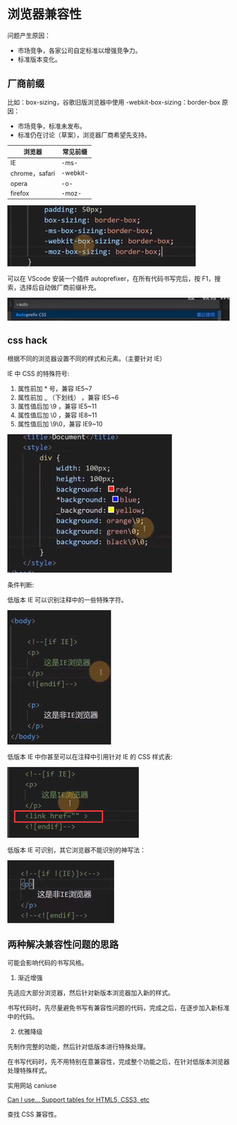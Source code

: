 # 浏览器兼容性

问题产生原因：

- 市场竞争，各家公司自定标准以增强竞争力。
- 标准版本变化。

## 厂商前缀

比如：box-sizing，谷歌旧版浏览器中使用 -webkit-box-sizing：border-box
原因：
- 市场竞争，标准未发布。
- 标准仍在讨论（草案），浏览器厂商希望先支持。

| 浏览器 | 常见前缀 |
| - | - |
| IE		|		-ms- |
| chrome，safari |	-webkit- |
| opera |			-o- |
| firefox |		-moz- |

![img](images/浏览器兼容性/clipboard.png)

可以在 VScode 安装一个插件 autoprefixer，在所有代码书写完后，按 F1，搜索，选择后自动做厂商前缀补充。

![img](images/浏览器兼容性/clipboard-164120019901848.png)

## css hack

根据不同的浏览器设置不同的样式和元素。（主要针对 IE）

IE 中 CSS 的特殊符号:
1. 属性前加 * 号，兼容 IE5~7
2. 属性前加 _ （下划线） ，兼容 IE5~6
3. 属性值后加 \9 ，兼容 IE5~11
4. 属性值后加 \0 ，兼容 IE8~11
5. 属性值后加 \9\0，兼容 IE9~10

![img](images/浏览器兼容性/clipboard-164120026714249.png)

条件判断:

低版本 IE 可以识别注释中的一些特殊字符。

![img](images/浏览器兼容性/clipboard-164120028373650.png)

低版本 IE 中你甚至可以在注释中引用针对 IE 的 CSS 样式表:

![img](images/浏览器兼容性/clipboard-164120030148851.png)

低版本 IE 可识别，其它浏览器不能识别的神写法：

![img](images/浏览器兼容性/clipboard-164120031439752.png)

## 两种解决兼容性问题的思路

可能会影响代码的书写风格。

1. 渐近增强

先适应大部分浏览器，然后针对新版本浏览器加入新的样式。

书写代码时，先尽量避免书写有兼容性问题的代码，完成之后，在逐步加入新标准中的代码。

2. 优雅降级

先制作完整的功能，然后针对低版本进行特殊处理。

在书写代码时，先不用特别在意兼容性，完成整个功能之后，在针对低版本浏览器处理特殊样式。

实用网站 caniuse

[Can I use... Support tables for HTML5, CSS3, etc](https://caniuse.com/)

查找 CSS 兼容性。